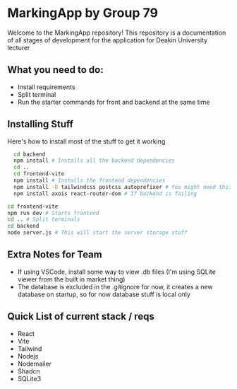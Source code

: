 # MarkingApp by Group 79

Welcome to the MarkingApp repository!
This repository is a documentation of all stages of development for the application for Deakin University lecturer

## What you need to do:
- Install requirements
- Split terminal
- Run the starter commands for front and backend at the same time

## Installing Stuff
Here's how to install most of the stuff to get it working

```bash
  cd backend
  npm install # Installs all the backend dependencies
  cd ..
  cd frontend-vite
  npm install # Installs the frontend dependencies
  npm install -D tailwindcss postcss autoprefixer # You might need this if tailwind doesn't install off npm
  npm install axois react-router-dom # If backend is failing
  ```

  ```bash
  cd frontend-vite
  npm run dev # Starts frontend
  cd .. # Split terminals
  cd backend
  node server.js # This will start the server storage stuff
  ```
## Extra Notes for Team
- If using VSCode, install some way to view .db files (I'm using SQLite viewer from the built in market thing)
- The database is excluded in the .gitignore for now, it creates a new database on startup, so for now database stuff is local only

## Quick List of current stack / reqs
- React
- Vite
- Tailwind
- Nodejs
- Nodemailer
- Shadcn
- SQLite3
